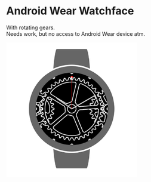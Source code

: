# Android Wear Watchface

With rotating gears.  
Needs work, but no access to Android Wear device atm.

<img src="https://github.com/stofstik/GearsWatchFace/blob/master/preview_analog_framed.png" width="350px"/>
